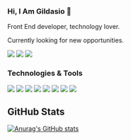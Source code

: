 ### Hi, I Am Gildasio 👋

Front End developer, technology lover.

Currently looking for new opportunities.

<a href="https://www.linkedin.com/in/gildasioabraao/" target="_blank"><img src="https://img.shields.io/badge/LinkedIn-0077B5?style=for-the-badge&logo=linkedin&logoColor=white"></a>
<a href="https://www.instagram.com/gildasioabraao/" target="_blank"><img src="https://img.shields.io/badge/Instagram-E4405F?style=for-the-badge&logo=instagram&logoColor=white"></a>
<a href="https://api.whatsapp.com/send?phone=5575983255796&text=Ol%C3%A1%2C%20Gildasio!!!" target="_blank"><img src="https://img.shields.io/badge/WhatsApp-25D366?style=for-the-badge&logo=whatsapp&logoColor=white"></a>

### Technologies & Tools

<img src="https://img.shields.io/badge/HTML5-E34F26?style=for-the-badge&logo=html5&logoColor=white"> <img src="https://img.shields.io/badge/CSS3-1572B6?style=for-the-badge&logo=css3&logoColor=white"> <img src="https://img.shields.io/badge/JavaScript-F7DF1E?style=for-the-badge&logo=javascript&logoColor=black"> <img src="https://img.shields.io/badge/npm-CB3837?style=for-the-badge&logo=npm&logoColor=white"> <img src="https://img.shields.io/badge/Vue.js-35495E?style=for-the-badge&logo=vuedotjs&logoColor=4FC08D"> <img src="https://img.shields.io/badge/Bootstrap-563D7C?style=for-the-badge&logo=bootstrap&logoColor=white"> <img src="https://img.shields.io/badge/jQuery-0769AD?style=for-the-badge&logo=jquery&logoColor=white"> <img src="https://img.shields.io/badge/Visual_Studio_Code-0078D4?style=for-the-badge&logo=visual%20studio%20code&logoColor=white">

## GitHub Stats

[![Anurag's GitHub stats](https://github-readme-stats.vercel.app/apiGildasio-Abraao=Gildasio-Abraao)](https://github.com/anuraghazra/github-readme-stats)
